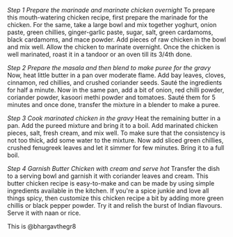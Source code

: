 *Step 1 Prepare the marinade and marinate chicken overnight*
To prepare this mouth-watering chicken recipe, first prepare the marinade for the chicken. For the same, take a large bowl and mix together yoghurt, onion paste, green chillies, ginger-garlic paste, sugar, salt, green cardamoms, black cardamoms, and mace powder. Add pieces of raw chicken in the bowl and mix well. Allow the chicken to marinate overnight. Once the chicken is well marinated, roast it in a tandoor or an oven till its 3/4th done.

*Step 2 Prepare the masala and then blend to make puree for the gravy*
Now, heat little butter in a pan over moderate flame. Add bay leaves, cloves, cinnamon, red chillies, and crushed coriander seeds. Sauté the ingredients for half a minute. Now in the same pan, add a bit of onion, red chilli powder, coriander powder, kasoori methi powder and tomatoes. Sauté them for 5 minutes and once done, transfer the mixture in a blender to make a puree.

*Step 3 Cook marinated chicken in the gravy*
Heat the remaining butter in a pan. Add the pureed mixture and bring it to a boil. Add marinated chicken pieces, salt, fresh cream, and mix well. To make sure that the consistency is not too thick, add some water to the mixture. Now add sliced green chillies, crushed fenugreek leaves and let it simmer for few minutes. Bring it to a full boil.

*Step 4 Garnish Butter Chicken with cream and serve hot*
Transfer the dish to a serving bowl and garnish it with coriander leaves and cream. This butter chicken recipe is easy-to-make and can be made by using simple ingredients available in the kitchen. If you're a spice junkie and love all things spicy, then customize this chicken recipe a bit by adding more green chillis or black pepper powder. Try it and relish the burst of Indian flavours. Serve it with naan or rice.

This is @bhargavthegr8